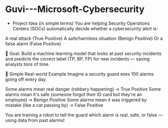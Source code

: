 # Guvi---Microsoft-Cybersecurity

- Project Idea (in simple terms)
You are helping Security Operations Centers (SOCs) automatically decide whether a cybersecurity alert is:

A real attack (True Positive)
A safe/harmless situation (Benign Positive)
Or a false alarm (False Positive)

🔵 Goal:
Build a machine learning model that looks at past security incidents and predicts the correct label (TP, BP, FP) for new incidents — saving analysts tons of time.

🧠 Simple Real-world Example
Imagine a security guard sees 100 alarms going off every day.

Some alarms mean real danger (robbery happening) → True Positive
Some alarms mean it's safe (someone forgot their ID card but they're an employee) → Benign Positive
Some alarms mean it was triggered by mistake (like a cat passing by) → False Positive

You are training a robot to tell the guard which alarm is real, safe, or false — using data from past alarms!
